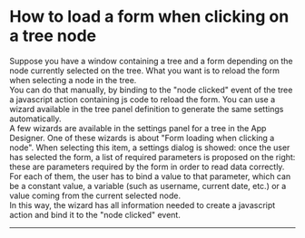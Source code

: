 # How to load a form when clicking on a tree node

Suppose you have a window containing a tree and a form depending on the node currently selected on the tree. What you want is to reload the form when selecting a node in the tree.  
You can do that manually, by binding to the "node clicked" event of the tree a javascript action containing js code to reload the form. You can use a wizard available in the tree panel definition to generate the same settings automatically.  
A few wizards are available in the settings panel for a tree in the App Designer. One of these wizards is about "Form loading when clicking a node". When selecting this item, a settings dialog is showed: once the user has selected the form, a list of required parameters is proposed on the right: these are parameters required by the form in order to read data correctly.  
For each of them, the user has to bind a value to that parameter, which can be a constant value, a variable \(such as username, current date, etc.\) or a value coming from the current selected node.  
In this way, the wizard has all information needed to create a javascript action and bind it to the "node clicked" event.

---



